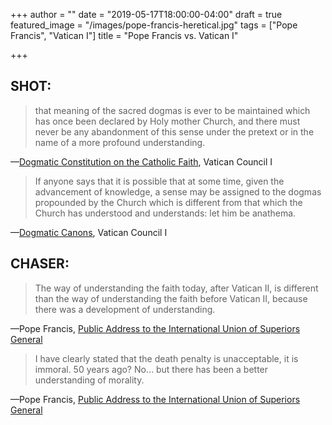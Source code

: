 +++
author = ""
date = "2019-05-17T18:00:00-04:00"
draft = true
featured_image = "/images/pope-francis-heretical.jpg"
tags = ["Pope Francis", "Vatican I"]
title = "Pope Francis vs. Vatican I"

+++
## SHOT:

> that meaning of the sacred dogmas is ever to be maintained which has once been declared by Holy mother Church, and there must never be any abandonment of this sense under the pretext or in the name of a more profound understanding.

—[Dogmatic Constitution on the Catholic Faith](https://www.ewtn.com/library/COUNCILS/V1.HTM#4 "Dogmatic Constitution on the Catholic Faith"), Vatican Council I

> If anyone says that it is possible that at some time, given the advancement of knowledge, a sense may be assigned to the dogmas propounded by the Church which is different from that which the Church has understood and understands: let him be anathema.

—[Dogmatic Canons](https://www.ewtn.com/library/COUNCILS/V1.HTM#5 "Dogmatic Canons, Vatican Council I"), Vatican Council I

## CHASER:

> The way of understanding the faith today, after Vatican II, is different than the way of understanding the faith before Vatican II, because there was a development of understanding.

—Pope Francis, [Public Address to the International Union of Superiors General](https://twitter.com/CatholicSat/status/1126800009847087105 "Pope Francis addresses the International Union of Superiors General")

> I have clearly stated that the death penalty is unacceptable, it is immoral. 50 years ago? No… but there has been a better understanding of morality.

—Pope Francis, [Public Address to the International Union of Superiors General](https://twitter.com/CatholicSat/status/1126800009847087105 "Pope Francis addresses the International Union of Superiors General")